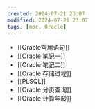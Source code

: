 ```yaml
---
created: 2024-07-21 23:07
modified: 2024-07-21 23:07
tags: [moc, Oracle]
---
```


- [[Oracle常用语句]]
- [[Oracle 笔记一]]
- [[Oracle 笔记二]]
- [[Oracle 存储过程]]
- [[PLSQL]]
- [[Oracle 分页查询]]
- [[Oracle 计算年龄]]
